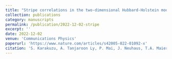```yaml
---
title: "Stripe correlations in the two-dimensional Hubbard-Holstein model"
collection: publications
category: manuscripts
permalink: /publication/2022-12-02-stripe
excerpt: ''
date: 2022-12-02
venue: 'Communications Physics'
paperurl: 'https://www.nature.com/articles/s42005-022-01092-x'
citation: 'S. Karakuzu, A. Tanjaroon Ly, P. Mai, J. Neuhaus, T.A. Maier, S. Johnston. &quot;Stripe correlations in the two-dimensional Hubbard-Holstein model.&quot; <i>Physical Review B</i>. 5, 311 (2022)'
---
```



